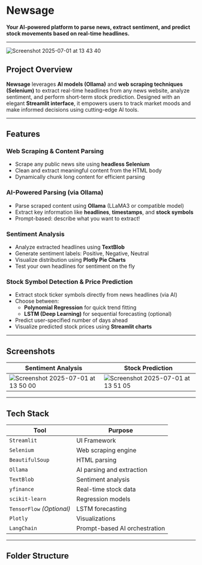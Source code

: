 # Newsage

**Your AI-powered platform to parse news, extract sentiment, and predict stock movements based on real-time headlines.**

---
![Screenshot 2025-07-01 at 13 43 40](https://github.com/user-attachments/assets/d7a71059-4ffb-45d2-a1bf-bb0d97790554)


##  Project Overview

**Newsage** leverages **AI models (Ollama)** and **web scraping techniques (Selenium)** to extract real-time headlines from any news website, analyze sentiment, and perform short-term stock prediction. Designed with an elegant **Streamlit interface**, it empowers users to track market moods and make informed decisions using cutting-edge AI tools.

---

##  Features

###  Web Scraping & Content Parsing
- Scrape any public news site using **headless Selenium**
- Clean and extract meaningful content from the HTML body
- Dynamically chunk long content for efficient parsing

###  AI-Powered Parsing (via Ollama)
- Parse scraped content using **Ollama** (LLaMA3 or compatible model)
- Extract key information like **headlines**, **timestamps**, and **stock symbols**
- Prompt-based: describe what you want to extract!

###  Sentiment Analysis
- Analyze extracted headlines using **TextBlob**
- Generate sentiment labels: Positive, Negative, Neutral
- Visualize distribution using **Plotly Pie Charts**
- Test your own headlines for sentiment on the fly

###  Stock Symbol Detection & Price Prediction
- Extract stock ticker symbols directly from news headlines (via AI)
- Choose between:
  -  **Polynomial Regression** for quick trend fitting
  -  **LSTM (Deep Learning)** for sequential forecasting (optional)
- Predict user-specified number of days ahead
- Visualize predicted stock prices using **Streamlit charts**


---

## Screenshots

| Sentiment Analysis | Stock Prediction |
|--------------------|------------------|
| ![Screenshot 2025-07-01 at 13 50 00](https://github.com/user-attachments/assets/d0ac326e-38f3-4615-808b-e6e875306c48) | ![Screenshot 2025-07-01 at 13 51 05](https://github.com/user-attachments/assets/5bce823b-e34e-480d-b72f-7095712568c9) |

---

##  Tech Stack

| Tool | Purpose |
|------|---------|
| `Streamlit` | UI Framework |
| `Selenium` | Web scraping engine |
| `BeautifulSoup` | HTML parsing |
| `Ollama` | AI parsing and extraction |
| `TextBlob` | Sentiment analysis |
| `yfinance` | Real-time stock data |
| `scikit-learn` | Regression models |
| `TensorFlow` *(Optional)* | LSTM forecasting |
| `Plotly` | Visualizations |
| `LangChain` | Prompt-based AI orchestration |

---

##  Folder Structure

